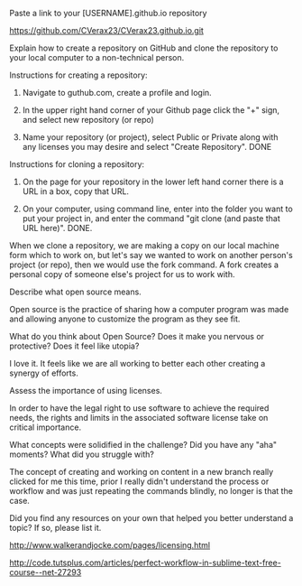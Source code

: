 Paste a link to your [USERNAME].github.io repository

https://github.com/CVerax23/CVerax23.github.io.git

Explain how to create a repository on GitHub and clone the repository to your local computer to a non-technical person.

Instructions for creating a repository:

1) Navigate to guthub.com, create a profile and login.

2) In the upper right hand corner of your Github page click the "+" sign, and select new repository (or repo)

3) Name your repository (or project), select Public or Private along with any licenses you may desire and select "Create Repository". DONE

Instructions for cloning a repository:

1) On the page for your repository in the lower left hand corner there is a URL in a box, copy that URL.

2) On your computer, using command line, enter into the folder you want to put your project in, and enter the command "git clone (and paste that URL here)". DONE.

When we clone a repository, we are making a copy on our local machine form which to work on, but let's say we wanted to work on another person's project (or repo), then we would use the fork command. A fork creates a personal copy of someone else's project for us to work with.

Describe what open source means.

Open source is the practice of sharing how a computer program was made and allowing anyone to customize the program as they see fit.

What do you think about Open Source? Does it make you nervous or protective? Does it feel like utopia?

I love it. It feels like we are all working to better each other creating a synergy of efforts.

Assess the importance of using licenses.

In order to have the legal right to use software to achieve the required needs, the rights and limits in the associated software license take on critical importance.

What concepts were solidified in the challenge? Did you have any "aha" moments? What did you struggle with?

The concept of creating and working on content in a new branch really clicked for me this time, prior I really didn't understand the process or workflow and was just repeating the commands blindly, no longer is that the case.

Did you find any resources on your own that helped you better understand a topic? If so, please list it.

http://www.walkerandjocke.com/pages/licensing.html

http://code.tutsplus.com/articles/perfect-workflow-in-sublime-text-free-course--net-27293
